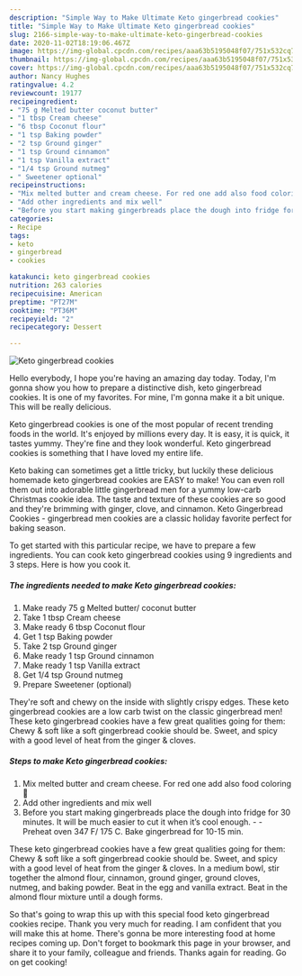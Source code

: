 ```yaml
---
description: "Simple Way to Make Ultimate Keto gingerbread cookies"
title: "Simple Way to Make Ultimate Keto gingerbread cookies"
slug: 2166-simple-way-to-make-ultimate-keto-gingerbread-cookies
date: 2020-11-02T18:19:06.467Z
image: https://img-global.cpcdn.com/recipes/aaa63b5195048f07/751x532cq70/keto-gingerbread-cookies-recipe-main-photo.jpg
thumbnail: https://img-global.cpcdn.com/recipes/aaa63b5195048f07/751x532cq70/keto-gingerbread-cookies-recipe-main-photo.jpg
cover: https://img-global.cpcdn.com/recipes/aaa63b5195048f07/751x532cq70/keto-gingerbread-cookies-recipe-main-photo.jpg
author: Nancy Hughes
ratingvalue: 4.2
reviewcount: 19177
recipeingredient:
- "75 g Melted butter coconut butter"
- "1 tbsp Cream cheese"
- "6 tbsp Coconut flour"
- "1 tsp Baking powder"
- "2 tsp Ground ginger"
- "1 tsp Ground cinnamon"
- "1 tsp Vanilla extract"
- "1/4 tsp Ground nutmeg"
- " Sweetener optional"
recipeinstructions:
- "Mix melted butter and cream cheese. For red one add also food coloring 🔴"
- "Add other ingredients and mix well"
- "Before you start making gingerbreads place the dough into fridge for 30 minutes. It will be much easier to cut it when it’s cool enough.  Preheat oven 347 F/ 175 C. Bake gingerbread for 10-15 min."
categories:
- Recipe
tags:
- keto
- gingerbread
- cookies

katakunci: keto gingerbread cookies 
nutrition: 263 calories
recipecuisine: American
preptime: "PT27M"
cooktime: "PT36M"
recipeyield: "2"
recipecategory: Dessert

---
```



![Keto gingerbread cookies](https://img-global.cpcdn.com/recipes/aaa63b5195048f07/751x532cq70/keto-gingerbread-cookies-recipe-main-photo.jpg)

Hello everybody, I hope you're having an amazing day today. Today, I'm gonna show you how to prepare a distinctive dish, keto gingerbread cookies. It is one of my favorites. For mine, I'm gonna make it a bit unique. This will be really delicious.

Keto gingerbread cookies is one of the most popular of recent trending foods in the world. It's enjoyed by millions every day. It is easy, it is quick, it tastes yummy. They're fine and they look wonderful. Keto gingerbread cookies is something that I have loved my entire life.

Keto baking can sometimes get a little tricky, but luckily these delicious homemade keto gingerbread cookies are EASY to make! You can even roll them out into adorable little gingerbread men for a yummy low-carb Christmas cookie idea. The taste and texture of these cookies are so good and they&#39;re brimming with ginger, clove, and cinnamon. Keto Gingerbread Cookies - gingerbread men cookies are a classic holiday favorite perfect for baking season.


To get started with this particular recipe, we have to prepare a few ingredients. You can cook keto gingerbread cookies using 9 ingredients and 3 steps. Here is how you cook it.

<!--inarticleads1-->

##### The ingredients needed to make Keto gingerbread cookies:

1. Make ready 75 g Melted butter/ coconut butter
1. Take 1 tbsp Cream cheese
1. Make ready 6 tbsp Coconut flour
1. Get 1 tsp Baking powder
1. Take 2 tsp Ground ginger
1. Make ready 1 tsp Ground cinnamon
1. Make ready 1 tsp Vanilla extract
1. Get 1/4 tsp Ground nutmeg
1. Prepare  Sweetener (optional)


They&#39;re soft and chewy on the inside with slightly crispy edges. These keto gingerbread cookies are a low carb twist on the classic gingerbread men! These keto gingerbread cookies have a few great qualities going for them: Chewy &amp; soft like a soft gingerbread cookie should be. Sweet, and spicy with a good level of heat from the ginger &amp; cloves. 

<!--inarticleads2-->

##### Steps to make Keto gingerbread cookies:

1. Mix melted butter and cream cheese. For red one add also food coloring 🔴
1. Add other ingredients and mix well
1. Before you start making gingerbreads place the dough into fridge for 30 minutes. It will be much easier to cut it when it’s cool enough. -  - Preheat oven 347 F/ 175 C. Bake gingerbread for 10-15 min.


These keto gingerbread cookies have a few great qualities going for them: Chewy &amp; soft like a soft gingerbread cookie should be. Sweet, and spicy with a good level of heat from the ginger &amp; cloves. In a medium bowl, stir together the almond flour, cinnamon, ground ginger, ground cloves, nutmeg, and baking powder. Beat in the egg and vanilla extract. Beat in the almond flour mixture until a dough forms. 

So that's going to wrap this up with this special food keto gingerbread cookies recipe. Thank you very much for reading. I am confident that you will make this at home. There's gonna be more interesting food at home recipes coming up. Don't forget to bookmark this page in your browser, and share it to your family, colleague and friends. Thanks again for reading. Go on get cooking!
